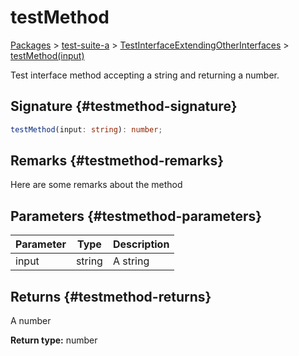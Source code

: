 # testMethod

[Packages](/) &gt; [test-suite-a](/test-suite-a/) &gt; [TestInterfaceExtendingOtherInterfaces](/test-suite-a/testinterfaceextendingotherinterfaces-interface/) &gt; [testMethod(input)](/test-suite-a/testinterfaceextendingotherinterfaces-interface/testmethod-methodsignature)

Test interface method accepting a string and returning a number.

## Signature {#testmethod-signature}

```typescript
testMethod(input: string): number;
```

## Remarks {#testmethod-remarks}

Here are some remarks about the method

## Parameters {#testmethod-parameters}

| Parameter | Type | Description |
| --- | --- | --- |
| input | string | A string |

## Returns {#testmethod-returns}

A number

**Return type:** number
